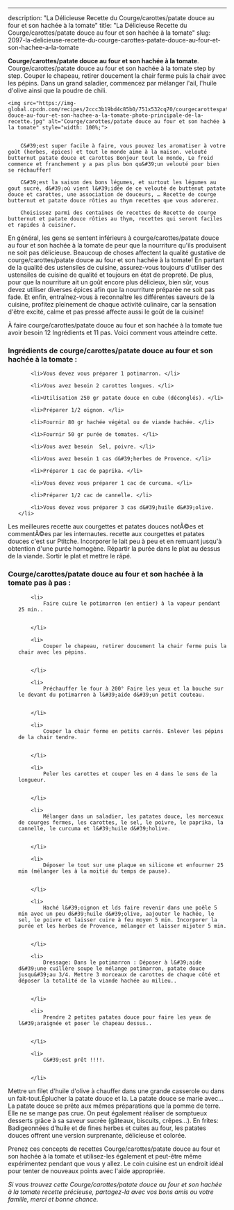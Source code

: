 ---
description: "La Délicieuse Recette du Courge/carottes/patate douce au four et son hachée à la tomate"
title: "La Délicieuse Recette du Courge/carottes/patate douce au four et son hachée à la tomate"
slug: 2097-la-delicieuse-recette-du-courge-carottes-patate-douce-au-four-et-son-hachee-a-la-tomate

<p>
	<strong>Courge/carottes/patate douce au four et son hachée à la tomate</strong>. 
	Courge/carottes/patate douce au four et son hachée à la tomate step by step. Couper le chapeau, retirer doucement la chair ferme puis la chair avec les pépins. Dans un grand saladier, commencez par mélanger l&#39;ail, l&#39;huile d&#39;olive ainsi que la poudre de chili.
</p>
<p>
	
	<img src="https://img-global.cpcdn.com/recipes/2ccc3b19bd4c85b0/751x532cq70/courgecarottespatate-douce-au-four-et-son-hachee-a-la-tomate-photo-principale-de-la-recette.jpg" alt="Courge/carottes/patate douce au four et son hachée à la tomate" style="width: 100%;">
	
	
		C&#39;est super facile à faire, vous pouvez les aromatiser à votre goût (herbes, épices) et tout le monde aime à la maison. velouté butternut patate douce et carottes Bonjour tout le monde, Le froid commence et franchement y a pas plus bon qu&#39;un velouté pour bien se réchauffer!
	
		C&#39;est la saison des bons légumes, et surtout les légumes au gout sucré, d&#39;où vient l&#39;idée de ce velouté de buttenut patate douce et carottes, une association de douceurs, … Recette de courge butternut et patate douce rôties au thym recettes que vous adorerez.
	
		Choisissez parmi des centaines de recettes de Recette de courge butternut et patate douce rôties au thym, recettes qui seront faciles et rapides à cuisiner.
	
</p>

En général, les gens se sentent inférieurs à courge/carottes/patate douce au four et son hachée à la tomate de peur que la nourriture qu'ils produisent ne soit pas délicieuse. Beaucoup de choses affectent la qualité gustative de courge/carottes/patate douce au four et son hachée à la tomate! En partant de la qualité des ustensiles de cuisine, assurez-vous toujours d'utiliser des ustensiles de cuisine de qualité et toujours en état de propreté. De plus, pour que la nourriture ait un goût encore plus délicieux, bien sûr, vous devez utiliser diverses épices afin que la nourriture préparée ne soit pas fade. Et enfin, entraînez-vous à reconnaître les différentes saveurs de la cuisine, profitez pleinement de chaque activité culinaire, car la sensation d'être excité, calme et pas pressé affecte aussi le goût de la cuisine!

<!--inarticleads1-->

À faire courge/carottes/patate douce au four et son hachée à la tomate tue avoir besoin 12 Ingrédients et 11 pas. Voici comment vous atteindre cette.

<h3>Ingrédients de courge/carottes/patate douce au four et son hachée à la tomate :</h3>

<ol>
	
		<li>Vous devez vous préparer 1 potimarron. </li>
	
		<li>Vous avez besoin 2 carottes longues. </li>
	
		<li>Utilisation 250 gr patate douce en cube (déconglés). </li>
	
		<li>Préparer 1/2 oignon. </li>
	
		<li>Fournir 80 gr hachée végétal ou de viande hachée. </li>
	
		<li>Fournir 50 gr purée de tomates. </li>
	
		<li>Vous avez besoin  Sel, poivre. </li>
	
		<li>Vous avez besoin 1 cas d&#39;herbes de Provence. </li>
	
		<li>Préparer 1 cac de paprika. </li>
	
		<li>Vous devez vous préparer 1 cac de curcuma. </li>
	
		<li>Préparer 1/2 cac de cannelle. </li>
	
		<li>Vous devez vous préparer 3 cas d&#39;huile d&#39;olive. </li>
	
</ol>

Les meilleures recette aux courgettes et patates douces notÃ©es et commentÃ©es par les internautes. recette aux courgettes et patates douces c&#39;est sur Ptitche. Incorporer le lait peu à peu et en remuant jusqu&#39;à obtention d&#39;une purée homogène. Répartir la purée dans le plat au dessus de la viande. Sortir le plat et mettre le râpé. 

<!--inarticleads2-->

<h3>Courge/carottes/patate douce au four et son hachée à la tomate pas à pas :</h3>

<ol>
	
		<li>
			Faire cuire le potimarron (en entier) à la vapeur pendant 25 min..
			
			
		</li>
	
		<li>
			Couper le chapeau, retirer doucement la chair ferme puis la chair avec les pépins.
			
			
		</li>
	
		<li>
			Préchauffer le four à 200° Faire les yeux et la bouche sur le devant du potimarron à l&#39;aide d&#39;un petit couteau.
			
			
		</li>
	
		<li>
			Couper la chair ferme en petits carrés. Enlever les pépins de la chair tendre.
			
			
		</li>
	
		<li>
			Peler les carottes et couper les en 4 dans le sens de la longueur.
			
			
		</li>
	
		<li>
			Mélanger dans un saladier, les patates douce, les morceaux de courges fermes, les carottes, le sel, le poivre, le paprika, la cannelle, le curcuma et l&#39;huile d&#39;holive.
			
			
		</li>
	
		<li>
			Déposer le tout sur une plaque en silicone et enfourner 25 min (mélanger les à la moitié du temps de pause).
			
			
		</li>
	
		<li>
			Haché l&#39;oignon et lds faire revenir dans une poêle 5 min avec un peu d&#39;huile d&#39;olive, aajouter le hachée, le sel, le poivre et laisser cuire à feu moyen 5 min. Incorporer la purée et les herbes de Provence, mélanger et laisser mijoter 5 min.
			
			
		</li>
	
		<li>
			Dressage: Dans le potimarron : Déposer à l&#39;aide d&#39;une cuillère soupe le mélange potimarron, patate douce jusqu&#39;au 3/4. Mettre 3 morceaux de carottes de chaque côté et déposer la totalité de la viande hachée au milieu..
			
			
		</li>
	
		<li>
			Prendre 2 petites patates douce pour faire les yeux de l&#39;araignée et poser le chapeau dessus..
			
			
		</li>
	
		<li>
			C&#39;est prêt !!!!.
			
			
		</li>
	
</ol>

Mettre un filet d&#39;huile d&#39;olive à chauffer dans une grande casserole ou dans un fait-tout.Éplucher la patate douce et la. La patate douce se marie avec… La patate douce se prête aux mêmes préparations que la pomme de terre. Elle ne se mange pas crue. On peut également réaliser de somptueux desserts grâce à sa saveur sucrée (gâteaux, biscuits, crêpes…). En frites: Badigeonnées d&#39;huile et de fines herbes et cuites au four, les patates douces offrent une version surprenante, délicieuse et colorée. 

<!--inarticleads1-->

<p>
Prenez ces concepts de recettes Courge/carottes/patate douce au four et son hachée à la tomate et utilisez-les également et peut-être même expérimentez pendant que vous y allez. Le coin cuisine est un endroit idéal pour tenter de nouveaux points avec l'aide appropriée.
</p>

<p>
<i>Si vous trouvez cette Courge/carottes/patate douce au four et son hachée à la tomate recette précieuse, partagez-la avec vos bons amis ou votre famille, merci et bonne chance.</i>
</p>
